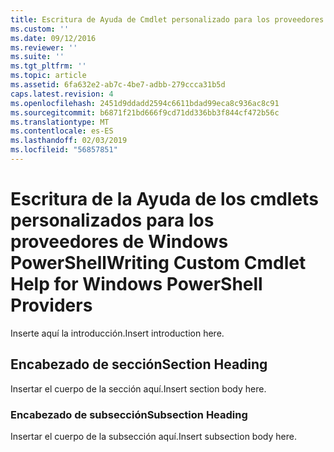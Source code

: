 ```yaml
---
title: Escritura de Ayuda de Cmdlet personalizado para los proveedores de Windows PowerShell | Microsoft Docs
ms.custom: ''
ms.date: 09/12/2016
ms.reviewer: ''
ms.suite: ''
ms.tgt_pltfrm: ''
ms.topic: article
ms.assetid: 6fa632e2-ab7c-4be7-adbb-279ccca31b5d
caps.latest.revision: 4
ms.openlocfilehash: 2451d9ddadd2594c6611bdad99eca8c936ac8c91
ms.sourcegitcommit: b6871f21bd666f9cd71dd336bb3f844cf472b56c
ms.translationtype: MT
ms.contentlocale: es-ES
ms.lasthandoff: 02/03/2019
ms.locfileid: "56857851"
---
```

# <a name="writing-custom-cmdlet-help-for-windows-powershell-providers"></a><span data-ttu-id="daaee-102">Escritura de la Ayuda de los cmdlets personalizados para los proveedores de Windows PowerShell</span><span class="sxs-lookup"><span data-stu-id="daaee-102">Writing Custom Cmdlet Help for Windows PowerShell Providers</span></span>

<span data-ttu-id="daaee-103">Inserte aquí la introducción.</span><span class="sxs-lookup"><span data-stu-id="daaee-103">Insert introduction here.</span></span>

## <a name="section-heading"></a><span data-ttu-id="daaee-104">Encabezado de sección</span><span class="sxs-lookup"><span data-stu-id="daaee-104">Section Heading</span></span>

 <span data-ttu-id="daaee-105">Insertar el cuerpo de la sección aquí.</span><span class="sxs-lookup"><span data-stu-id="daaee-105">Insert section body here.</span></span>

### <a name="subsection-heading"></a><span data-ttu-id="daaee-106">Encabezado de subsección</span><span class="sxs-lookup"><span data-stu-id="daaee-106">Subsection Heading</span></span>

 <span data-ttu-id="daaee-107">Insertar el cuerpo de la subsección aquí.</span><span class="sxs-lookup"><span data-stu-id="daaee-107">Insert subsection body here.</span></span>